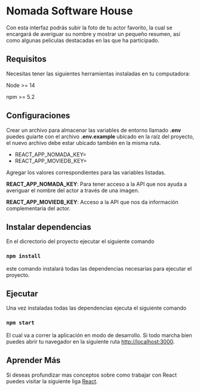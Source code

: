 # Nomada Software House

Con esta interfaz podrás subir la foto de tu actor favorito, la cual se encargará de averiguar su nombre y mostrar un pequeño resumen, así como algunas peliculas destacadas en las que ha participado.

## Requisitos

Necesitas tener las siguientes herramientas instaladas en tu computadora:

Node >= 14

npm >= 5.2

## Configuraciones 

Crear un archivo para almacenar las variables de entorno llamado **.env** puedes guiarte con el archivo **.env.example** ubicado en la raíz del proyecto, el nuevo archivo debe estar ubicado también en la misma ruta.

- REACT_APP_NOMADA_KEY=
- REACT_APP_MOVIEDB_KEY=

Agregar los valores correspondientes para las variables listadas.

**REACT_APP_NOMADA_KEY**: Para tener acceso a la API que nos ayuda a averiguar el nombre del actor a través de una imagen.

**REACT_APP_MOVIEDB_KEY**: Acceso a la API que nos da información complementaria del actor.

## Instalar dependencias

En el dicrectorio del proyecto ejecutar el siguiente comando

### `npm install`

este comando instalará todas las dependencias necesarias para ejecutar el proyecto.

## Ejecutar

Una vez instaladas todas las dependencias ejecuta el siguiente comando

### `npm start`

El cual va a correr la aplicación en modo de desarrollo.
Si todo marcha bien puedes abrir tu navegador en la siguiente ruta [http://localhost:3000](http://localhost:3000).

## Aprender Más

Si deseas profundizar mas conceptos sobre como trabajar con React puedes visitar la siguiente liga [React](https://reactjs.org/).
